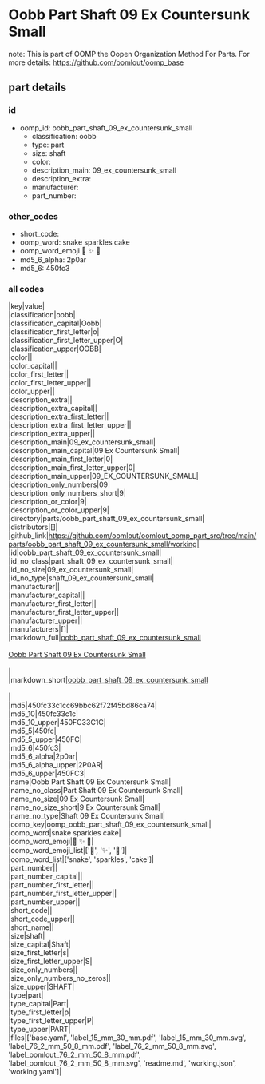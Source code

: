 # Oobb Part Shaft 09 Ex Countersunk Small  

note: This is part of OOMP the Oopen Organization Method For Parts. For more details: https://github.com/oomlout/oomp_base

##  part details





### id
* oomp_id: oobb_part_shaft_09_ex_countersunk_small
  * classification: oobb
  * type: part
  * size: shaft
  * color: 
  * description_main: 09_ex_countersunk_small
  * description_extra: 
  * manufacturer: 
  * part_number: 

### other_codes
* short_code: 
* oomp_word: snake sparkles cake
* oomp_word_emoji :snake: :sparkles: :cake:
* md5_6_alpha: 2p0ar
* md5_6: 450fc3

### all codes 
|key|value|  
|classification|oobb|  
|classification_capital|Oobb|  
|classification_first_letter|o|  
|classification_first_letter_upper|O|  
|classification_upper|OOBB|  
|color||  
|color_capital||  
|color_first_letter||  
|color_first_letter_upper||  
|color_upper||  
|description_extra||  
|description_extra_capital||  
|description_extra_first_letter||  
|description_extra_first_letter_upper||  
|description_extra_upper||  
|description_main|09_ex_countersunk_small|  
|description_main_capital|09 Ex Countersunk Small|  
|description_main_first_letter|0|  
|description_main_first_letter_upper|0|  
|description_main_upper|09_EX_COUNTERSUNK_SMALL|  
|description_only_numbers|09|  
|description_only_numbers_short|9|  
|description_or_color|9|  
|description_or_color_upper|9|  
|directory|parts/oobb_part_shaft_09_ex_countersunk_small|  
|distributors|[]|  
|github_link|https://github.com/oomlout/oomlout_oomp_part_src/tree/main/parts/oobb_part_shaft_09_ex_countersunk_small/working|  
|id|oobb_part_shaft_09_ex_countersunk_small|  
|id_no_class|part_shaft_09_ex_countersunk_small|  
|id_no_size|09_ex_countersunk_small|  
|id_no_type|shaft_09_ex_countersunk_small|  
|manufacturer||  
|manufacturer_capital||  
|manufacturer_first_letter||  
|manufacturer_first_letter_upper||  
|manufacturer_upper||  
|manufacturers|[]|  
|markdown_full|[oobb_part_shaft_09_ex_countersunk_small](https://github.com/oomlout/oomlout_oomp_part_src/tree/main/parts/oobb_part_shaft_09_ex_countersunk_small/working)<br>[](https://github.com/oomlout/oomlout_oomp_part_src/tree/main/parts/oobb_part_shaft_09_ex_countersunk_small/working)<br>[Oobb Part Shaft 09 Ex Countersunk Small](https://github.com/oomlout/oomlout_oomp_part_src/tree/main/parts/oobb_part_shaft_09_ex_countersunk_small/working)<br><br>|  
|markdown_short|[oobb_part_shaft_09_ex_countersunk_small](https://github.com/oomlout/oomlout_oomp_part_src/tree/main/parts/oobb_part_shaft_09_ex_countersunk_small/working)<br><br>|  
|md5|450fc33c1cc69bbc62f72f45bd86ca74|  
|md5_10|450fc33c1c|  
|md5_10_upper|450FC33C1C|  
|md5_5|450fc|  
|md5_5_upper|450FC|  
|md5_6|450fc3|  
|md5_6_alpha|2p0ar|  
|md5_6_alpha_upper|2P0AR|  
|md5_6_upper|450FC3|  
|name|Oobb Part Shaft 09 Ex Countersunk Small|  
|name_no_class|Part Shaft 09 Ex Countersunk Small|  
|name_no_size|09 Ex Countersunk Small|  
|name_no_size_short|9 Ex Countersunk Small|  
|name_no_type|Shaft 09 Ex Countersunk Small|  
|oomp_key|oomp_oobb_part_shaft_09_ex_countersunk_small|  
|oomp_word|snake sparkles cake|  
|oomp_word_emoji|:snake: :sparkles: :cake:|  
|oomp_word_emoji_list|[':snake:', ':sparkles:', ':cake:']|  
|oomp_word_list|['snake', 'sparkles', 'cake']|  
|part_number||  
|part_number_capital||  
|part_number_first_letter||  
|part_number_first_letter_upper||  
|part_number_upper||  
|short_code||  
|short_code_upper||  
|short_name||  
|size|shaft|  
|size_capital|Shaft|  
|size_first_letter|s|  
|size_first_letter_upper|S|  
|size_only_numbers||  
|size_only_numbers_no_zeros||  
|size_upper|SHAFT|  
|type|part|  
|type_capital|Part|  
|type_first_letter|p|  
|type_first_letter_upper|P|  
|type_upper|PART|  
|files|['base.yaml', 'label_15_mm_30_mm.pdf', 'label_15_mm_30_mm.svg', 'label_76_2_mm_50_8_mm.pdf', 'label_76_2_mm_50_8_mm.svg', 'label_oomlout_76_2_mm_50_8_mm.pdf', 'label_oomlout_76_2_mm_50_8_mm.svg', 'readme.md', 'working.json', 'working.yaml']|  
